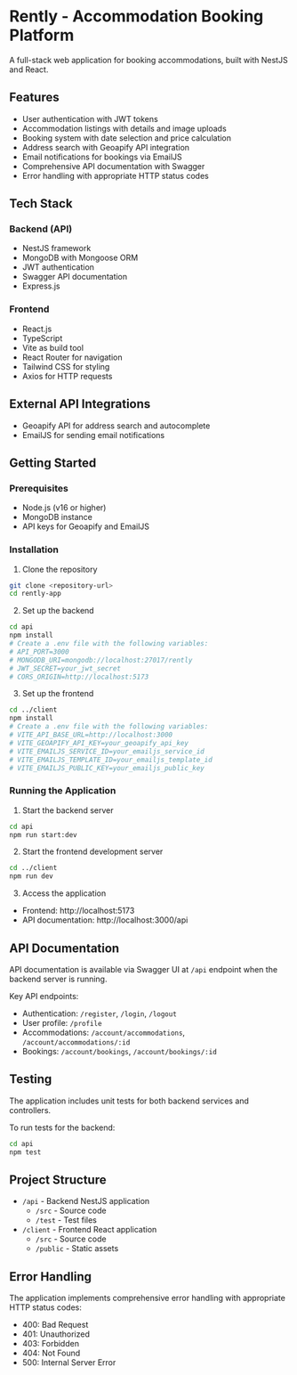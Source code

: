 # Rently - Accommodation Booking Platform

A full-stack web application for booking accommodations, built with NestJS and React.

## Features

- User authentication with JWT tokens
- Accommodation listings with details and image uploads
- Booking system with date selection and price calculation
- Address search with Geoapify API integration
- Email notifications for bookings via EmailJS
- Comprehensive API documentation with Swagger
- Error handling with appropriate HTTP status codes

## Tech Stack

### Backend (API)

- NestJS framework
- MongoDB with Mongoose ORM
- JWT authentication
- Swagger API documentation
- Express.js

### Frontend

- React.js
- TypeScript
- Vite as build tool
- React Router for navigation
- Tailwind CSS for styling
- Axios for HTTP requests

## External API Integrations

- Geoapify API for address search and autocomplete
- EmailJS for sending email notifications

## Getting Started

### Prerequisites

- Node.js (v16 or higher)
- MongoDB instance
- API keys for Geoapify and EmailJS

### Installation

1. Clone the repository

```bash
git clone <repository-url>
cd rently-app
```

2. Set up the backend

```bash
cd api
npm install
# Create a .env file with the following variables:
# API_PORT=3000
# MONGODB_URI=mongodb://localhost:27017/rently
# JWT_SECRET=your_jwt_secret
# CORS_ORIGIN=http://localhost:5173
```

3. Set up the frontend

```bash
cd ../client
npm install
# Create a .env file with the following variables:
# VITE_API_BASE_URL=http://localhost:3000
# VITE_GEOAPIFY_API_KEY=your_geoapify_api_key
# VITE_EMAILJS_SERVICE_ID=your_emailjs_service_id
# VITE_EMAILJS_TEMPLATE_ID=your_emailjs_template_id
# VITE_EMAILJS_PUBLIC_KEY=your_emailjs_public_key
```

### Running the Application

1. Start the backend server

```bash
cd api
npm run start:dev
```

2. Start the frontend development server

```bash
cd ../client
npm run dev
```

3. Access the application

- Frontend: http://localhost:5173
- API documentation: http://localhost:3000/api

## API Documentation

API documentation is available via Swagger UI at `/api` endpoint when the backend server is running.

Key API endpoints:

- Authentication: `/register`, `/login`, `/logout`
- User profile: `/profile`
- Accommodations: `/account/accommodations`, `/account/accommodations/:id`
- Bookings: `/account/bookings`, `/account/bookings/:id`

## Testing

The application includes unit tests for both backend services and controllers.

To run tests for the backend:

```bash
cd api
npm test
```

## Project Structure

- `/api` - Backend NestJS application
  - `/src` - Source code
  - `/test` - Test files
- `/client` - Frontend React application
  - `/src` - Source code
  - `/public` - Static assets

## Error Handling

The application implements comprehensive error handling with appropriate HTTP status codes:

- 400: Bad Request
- 401: Unauthorized
- 403: Forbidden
- 404: Not Found
- 500: Internal Server Error
